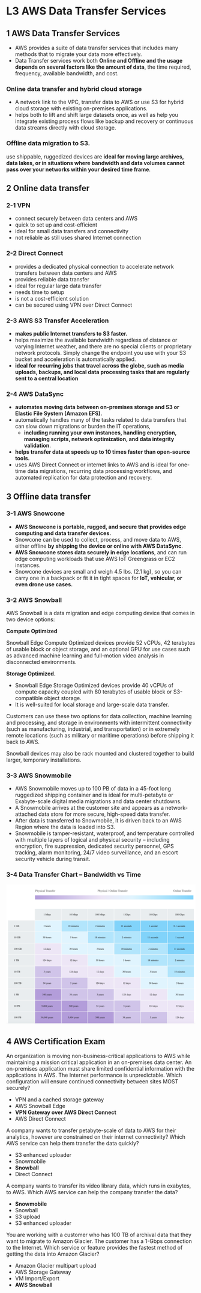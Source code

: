 # **L3 AWS Data Transfer Services**

## **1 AWS Data Transfer Services**

* AWS provides a suite of data transfer services that includes many methods that to migrate your data more effectively.
* Data Transfer services work both **Online and Offline and the usage depends on several factors like the amount of data**, the time required, frequency, available bandwidth, and cost.


### **Online data transfer and hybrid cloud storage**

* A network link to the VPC, transfer data to AWS or use S3 for hybrid cloud storage with existing on-premises applications.
* helps both to lift and shift large datasets once, as well as help you integrate existing process flows like backup and recovery or continuous data streams directly with cloud storage.



### **Offline data migration to S3.**

use shippable, ruggedized devices are **ideal for moving large archives, data lakes, or in situations where bandwidth and data volumes cannot pass over your networks within your desired time frame**.


## **2 Online data transfer**

### **2-1 VPN**

* connect securely between data centers and AWS
* quick to set up and cost-efficient
* ideal for small data transfers and connectivity
* not reliable as still uses shared Internet connection


### **2-2 Direct Connect**

* provides a dedicated physical connection to accelerate network transfers between data centers and AWS
* provides reliable data transfer
* ideal for regular large data transfer
* needs time to setup
* is not a cost-efficient solution
* can be secured using VPN over Direct Connect


### **2-3 AWS S3 Transfer Acceleration**

* **makes public Internet transfers to S3 faster.**
* helps maximize the available bandwidth regardless of distance or varying Internet weather, and there are no special clients or proprietary network protocols.  Simply change the endpoint you use with your S3 bucket and acceleration is automatically applied.
* **ideal for recurring jobs that travel across the globe, such as media uploads, backups, and local data processing tasks that are regularly sent to a central location**

### **2-4 AWS DataSync**

* **automates moving data between on-premises storage and S3 or Elastic File System (Amazon EFS).**
* automatically handles many of the tasks related to data transfers that can slow down migrations or burden the IT operations, 
	* **including running your own instances, handling encryption, managing scripts, network optimization, and data integrity validation**.
* **helps transfer data at speeds up to 10 times faster than open-source tools.**
* uses AWS Direct Connect or internet links to AWS and is ideal for one-time data migrations, recurring data processing workflows, and automated replication for data protection and recovery.


## **3 Offline data transfer**


### **3-1 AWS Snowcone**

* **AWS Snowcone is portable, rugged, and secure that provides edge computing and data transfer devices.**
* Snowcone can be used to collect, process, and move data to AWS, either offline **by shipping the device or online with AWS DataSync**.
* **AWS Snowcone stores data securely in edge locations**, and can run edge computing workloads that use AWS IoT Greengrass or EC2 instances.
* Snowcone devices are small and weigh 4.5 lbs. (2.1 kg), so you can carry one in a backpack or fit it in tight spaces for **IoT, vehicular, or even drone use cases.**


### **3-2 AWS Snowball**


AWS Snowball is a data migration and edge computing device that comes in two device options:

**Compute Optimized**

Snowball Edge Compute Optimized devices provide 52 vCPUs, 42 terabytes of usable block or object storage, and an optional GPU for use cases such as advanced machine learning and full-motion video analysis in disconnected environments.


**Storage Optimized.**

* Snowball Edge Storage Optimized devices provide 40 vCPUs of compute capacity coupled with 80 terabytes of usable block or S3-compatible object storage.
* It is well-suited for local storage and large-scale data transfer.



Customers can use these two options for data collection, machine learning and processing, and storage in environments with intermittent connectivity (such as manufacturing, industrial, and transportation) or in extremely remote locations (such as military or maritime operations) before shipping it back to AWS.


Snowball devices may also be rack mounted and clustered together to build larger, temporary installations.

### **3-3 AWS Snowmobile**


* AWS Snowmobile moves up to 100 PB of data in a 45-foot long ruggedized shipping container and is ideal for multi-petabyte or Exabyte-scale digital media migrations and data center shutdowns.
* A Snowmobile arrives at the customer site and appears as a network-attached data store for more secure, high-speed data transfer.
* After data is transferred to Snowmobile, it is driven back to an AWS Region where the data is loaded into S3.
* Snowmobile is tamper-resistant, waterproof, and temperature controlled with multiple layers of logical and physical security – including encryption, fire suppression, dedicated security personnel, GPS tracking, alarm monitoring, 24/7 video surveillance, and an escort security vehicle during transit.


### **3-4 Data Transfer Chart – Bandwidth vs Time**

![Alt Image Text](../images/chap10_3_1.png "Body image")

## **4 AWS Certification Exam**

An organization is moving non-business-critical applications to AWS while maintaining a mission critical application in an on-premises data center. An on-premises application must share limited confidential information with the applications in AWS. The Internet performance is unpredictable. Which configuration will ensure continued connectivity between sites MOST securely?

* VPN and a cached storage gateway
* AWS Snowball Edge
* **VPN Gateway over AWS Direct Connect**
* AWS Direct Connect


A company wants to transfer petabyte-scale of data to AWS for their analytics, however are constrained on their internet connectivity? Which AWS service can help them transfer the data quickly?

* S3 enhanced uploader
* Snowmobile
* **Snowball**
* Direct Connect


A company wants to transfer its video library data, which runs in exabytes, to AWS. Which AWS service can help the company transfer the data?

* **Snowmobile**
* Snowball
* S3 upload
* S3 enhanced uploader

You are working with a customer who has 100 TB of archival data that they want to migrate to Amazon Glacier. The customer has a 1-Gbps connection to the Internet. Which service or feature provides the fastest method of getting the data into Amazon Glacier?


* Amazon Glacier multipart upload
* AWS Storage Gateway
* VM Import/Export
* **AWS Snowball**
